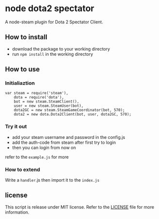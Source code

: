# node dota2 spectator  
A node-steam plugin for Dota 2 Spectator Client.  
## How to install
* download the package to your working directory
* run `npm install` in the working directory  
## How to use  
### Initialiaztion
```
var steam = require('steam'),
    dota = require('dota'),
    bot = new steam.SteamClient(),
    user = new steam.SteamUser(bot),
    dota2GC = new steam.SteamGameCoordinator(bot, 570);
    dota2 = new dota.Dota2Client(bot, user, dota2GC, 570);
```
### Try it out
* add your steam username and password in the config.js  
* add the auth-code from steam after first try to login
* then you can login from now on

 refer to the `example.js` for more
### How to extend
Write a `handler`.js then import it to the `index.js` 
## license
This script is release under MIT license. Refer to the [LICENSE](LICENSE) file for more information.
